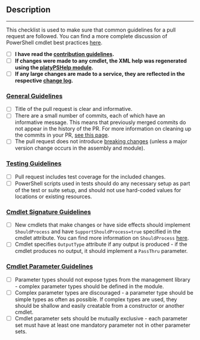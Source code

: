<!-- DO NOT DELETE THIS TEMPLATE -->

## Description
<!--
Please add an informative description that covers the changes made by the pull request.

If applicable, reference the bug/issue that this pull request fixes here.
-->

---

This checklist is used to make sure that common guidelines for a pull request are followed. You can find a more complete discussion of PowerShell cmdlet best practices [here](https://msdn.microsoft.com/en-us/library/dd878270(v=vs.85).aspx).

- [ ] **I have read the [contribution guidelines](https://github.com/Azure/azure-powershell/blob/preview/CONTRIBUTING.md).**
- [ ] **If changes were made to any cmdlet, the XML help was regenerated using the [platyPSHelp module](https://github.com/Azure/azure-powershell/blob/preview/documentation/help-generation.md).**
- [ ] **If any large changes are made to a service, they are reflected in the respective [change log](https://github.com/Azure/azure-powershell/blob/preview/CONTRIBUTING.md#updating-the-change-log).**

### [General Guidelines](https://github.com/Azure/azure-powershell/blob/preview/CONTRIBUTING.md#general-guidelines)
- [ ] Title of the pull request is clear and informative.
- [ ] There are a small number of commits, each of which have an informative message. This means that previously merged commits do not appear in the history of the PR. For more information on cleaning up the commits in your PR, [see this page](https://github.com/Azure/azure-powershell/blob/preview/documentation/cleaning-up-commits.md).
- [ ] The pull request does not introduce [breaking changes](https://github.com/Azure/azure-powershell/blob/preview/documentation/breaking-changes.md) (unless a major version change occurs in the assembly and module).

### [Testing Guidelines](https://github.com/Azure/azure-powershell/blob/preview/CONTRIBUTING.md#testing-guidelines)
- [ ] Pull request includes test coverage for the included changes.
- [ ] PowerShell scripts used in tests should do any necessary setup as part of the test or suite setup, and should not use hard-coded values for locations or existing resources.

### [Cmdlet Signature Guidelines](https://github.com/Azure/azure-powershell/blob/preview/CONTRIBUTING.md#cmdlet-signature-guidelines)
- [ ] New cmdlets that make changes or have side effects should implement `ShouldProcess` and have `SupportShouldProcess=true` specified in the cmdlet attribute. You can find more information on `ShouldProcess` [here](https://github.com/Azure/azure-powershell/wiki/PowerShell-Cmdlet-Design-Guidelines#supportsshouldprocess).
- [ ] Cmdlet specifies `OutputType` attribute if any output is produced - if the cmdlet produces no output, it should implement a `PassThru` parameter.

### [Cmdlet Parameter Guidelines](https://github.com/Azure/azure-powershell/blob/preview/CONTRIBUTING.md#cmdlet-parameter-guidelines)
- [ ] Parameter types should not expose types from the management library - complex parameter types should be defined in the module.
- [ ] Complex parameter types are discouraged - a parameter type should be simple types as often as possible. If complex types are used, they should be shallow and easily creatable from a constructor or another cmdlet.
- [ ] Cmdlet parameter sets should be mutually exclusive - each parameter set must have at least one mandatory parameter not in other parameter sets.
